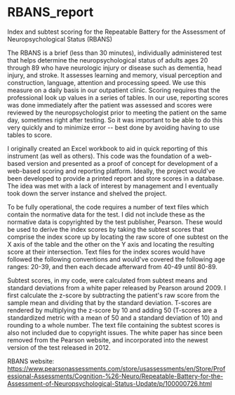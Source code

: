 # RBANS_report
Index and subtest scoring for the Repeatable Battery for the Assessment of Neuropsychological Status (RBANS)

The RBANS is a brief (less than 30 minutes), individually administered test that helps determine the neuropsychological status of adults ages 20 through 89 who have neurologic injury or disease such as dementia, head injury, and stroke. It assesses learning and memory, visual perception and construction, language, attention and processing speed. We use this measure on a daily basis in our outpatient clinic. Scoring requires that the professional look up values in a series of tables. In our use, reporting scores was done immediately after the patient was assessed and scores were reviewed by the neuropsychologist prior to meeting the patient on the same day, sometimes right after testing. So it was important to be able to do this very quickly and to minimize error -- best done by avoiding having to use tables to score.

I originally created an Excel workbook to aid in quick reporting of this instrument (as well as others). This code was the foundation of a web-based version and presented as a proof of concept for development of a web-based scoring and reporting platform. Ideally, the project would've been developed to provide a printed report and store scores in a database. The idea was met with a lack of interest by management and I eventually took down the server instance and shelved the project. 

To be fully operational, the code requires a number of text files which contain the normative data for the test. I did not include these as the normative data is  copyrighted by the test publisher, Pearson. These would be used to derive the index scores by taking the subtest scores that comprise the index score up by locating the raw score of one subtest on the X axis of the table and the other on the Y axis and locating the resulting score at their intersection. Text files for the index scores would have followed the following conventions and would've covered the following age ranges: 20-39, and then each decade afterward from 40-49 until 80-89.

Subtest scores, in my code, were calculated from subtest means and standard deviations from a white paper released by Pearson around 2009. I first calculate the z-score by subtracting the patient's raw score from the sample mean and dividing that by the standard deviation. T-scores are rendered by multiplying the z-score by 10 and adding 50 (T-scores are a standardized metric with a mean of 50 and a standard deviation of 10) and rounding to a whole number. The text file containing the subtest scores is also not included due to copyright issues. The white paper has since been removed from the Pearson website, and incorporated into the newest version of the test released in 2012.

RBANS website: https://www.pearsonassessments.com/store/usassessments/en/Store/Professional-Assessments/Cognition-%26-Neuro/Repeatable-Battery-for-the-Assessment-of-Neuropsychological-Status-Update/p/100000726.html 
